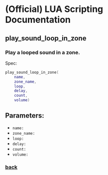 
# (Official) LUA Scripting Documentation

## play_sound_loop_in_zone

### Play a looped sound in a zone.

Spec:
```lua
play_sound_loop_in_zone(
	name,
	zone_name,
	loop,
	delay,
	count,
	volume)
```
## Parameters:
- `name:` 
- `zone_name:` 
- `loop:` 
- `delay:` 
- `count:` 
- `volume:` 

### [back](../sound)
